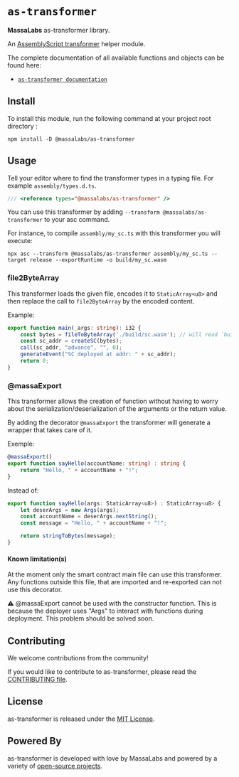 # `as-transformer`

**MassaLabs** as-transformer library.

An [AssemblyScript transformer](https://www.assemblyscript.org/compiler.html#transforms) helper module.

The complete documentation of all available functions and objects can be found here:

- [`as-transformer documentation`](https://as-transformer.docs.massa.net)

## Install

To install this module, run the following command at your project root directory :

```shell
npm install -D @massalabs/as-transformer
```

## Usage

Tell your editor where to find the transformer types in a typing file. For example `assembly/types.d.ts`.

```typescript
/// <reference types="@massalabs/as-transformer" />
```

You can use this transformer by adding `--transform @massalabs/as-transformer` to your asc command.

For instance, to compile `assembly/my_sc.ts` with this transformer you will execute:

```shell
npx asc --transform @massalabs/as-transformer assembly/my_sc.ts --target release --exportRuntime -o build/my_sc.wasm
```

### file2ByteArray

This transformer loads the given file, encodes it to `StaticArray<u8>` and then replace the call to `file2ByteArray` by the encoded content.

Example:

```typescript
export function main(_args: string): i32 {
    const bytes = fileToByteArray('./build/sc.wasm'); // will read `build/sc.wasm`, will encode it in array and then put the result in a string used to initialize `bytes`.
    const sc_addr = createSC(bytes);
    call(sc_addr, "advance", "", 0);
    generateEvent("SC deployed at addr: " + sc_addr);
    return 0;
}
```

### @massaExport

This transformer allows the creation of function without having to worry about the serialization/deserialization of the arguments or the return value.

By adding the decorator `@massaExport` the transformer will generate a wrapper that takes care of it.

Exemple:
```typescript
@massaExport()
export function sayHello(accountName: string) : string {
    return "Hello, " + accountName + "!";
}
```
Instead of:
```typescript
export function sayHello(args: StaticArray<u8>) : StaticArray<u8> {
    let deserArgs = new Args(args);
    const accountName = deserArgs.nextString();
    const message = "Hello, " + accountName + "!";

    return stringToBytes(message);
}
```

#### Known limitation(s)

At the moment only the smart contract main file can use this transformer.
Any functions outside this file, that are imported and re-exported can not use this decorator.

⚠️ @massaExport cannot be used with the constructor function.
This is because the deployer uses "Args" to interact with functions during deployment. This problem should be solved soon.


## Contributing
We welcome contributions from the community!

If you would like to contribute to as-transformer, please read the [CONTRIBUTING file](CONTRIBUTING.md).

## License
as-transformer is released under the [MIT License](LICENSE).

## Powered By
as-transformer is developed with love by MassaLabs and powered by a variety of [open-source projects](powered-by.md).
